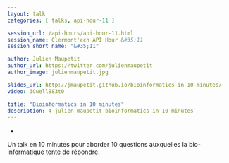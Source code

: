 ```yaml
---
layout: talk
categories: [ talks, api-hour-11 ]

session_url: /api-hours/api-hour-11.html
session_name: Clermont'ech API Hour &#35;11
session_short_name: "&#35;11"

author: Julien Maupetit
author_url: https://twitter.com/julienmaupetit
author_image: julienmaupetit.jpg

slides_url: http://jmaupetit.github.io/bioinformatics-in-10-minutes/
video: 3Cwell883t0

title: "Bioinformatics in 10 minutes"
description: 4 julien maupetit bioinformatics in 10 minutes
---
```

-

Un talk en 10 minutes pour aborder 10 questions auxquelles la bio-informatique
tente de répondre.
